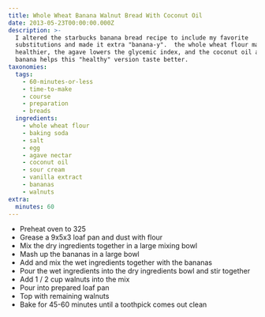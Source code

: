 ```yaml
---
title: Whole Wheat Banana Walnut Bread With Coconut Oil
date: 2013-05-23T00:00:00.000Z
description: >-
  I altered the starbucks banana bread recipe to include my favorite
  substitutions and made it extra "banana-y".  the whole wheat flour makes it
  healthier, the agave lowers the glycemic index, and the coconut oil and extra
  banana helps this "healthy" version taste better.
taxonomies:
  tags:
    - 60-minutes-or-less
    - time-to-make
    - course
    - preparation
    - breads
  ingredients:
    - whole wheat flour
    - baking soda
    - salt
    - egg
    - agave nectar
    - coconut oil
    - sour cream
    - vanilla extract
    - bananas
    - walnuts
extra:
  minutes: 60
---
```

 - Preheat oven to 325
 - Grease a 9x5x3 loaf pan and dust with flour
 - Mix the dry ingredients together in a large mixing bowl
 - Mash up the bananas in a large bowl
 - Add and mix the wet ingredients together with the bananas
 - Pour the wet ingredients into the dry ingredients bowl and stir together
 - Add 1 / 2 cup walnuts into the mix
 - Pour into prepared loaf pan
 - Top with remaining walnuts
 - Bake for 45-60 minutes until a toothpick comes out clean
